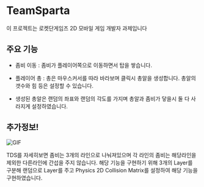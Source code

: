 # TeamSparta
이 프로젝트는 로켓단게임즈 2D 모바일 게임 개발자 과제입니다
## 주요 기능
- 좀비 이동 : 좀비가 플레이어쪽으로 이동하면서 탑을 쌓습니다.

- 플레이어 총 : 총은 마우스커서를 따라 바라보며 클릭시 총알을 생성합니다. 총알의 갯수와 힘 등은 설정할 수 있습니다.

- 생성된 총알은 랜덤의 좌표와 랜덤의 각도를 가지며 총알과 좀비가 닿을시 둘 다 사라지게 설정하였습니다.

## 추가정보!
![GIF](https://github.com/user-attachments/assets/8eb2cd3c-3eb0-4cdb-9081-1d5604be5b88)

TDS를 자세히보면 좀비는 3개의 라인으로 나눠져있으며 각 라인의 좀비는 해당라인을 제외한 다른라인에 간섭을 주지 않습니다. 해당 기능을 구현하기 위해 3개의 Layer를 구분해 랜덤으로 Layer를 주고 Physics 2D Collision Matrix를 설정하여 해당 기능을 구현하였습니다.
